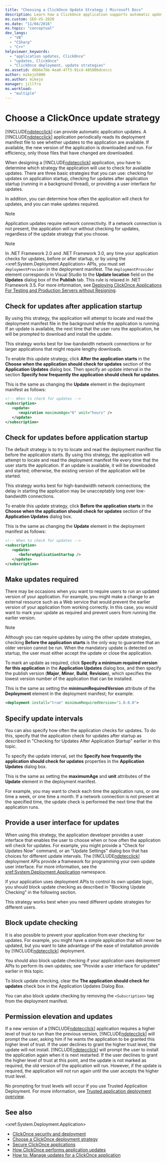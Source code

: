 ```yaml
---
title: "Choosing a ClickOnce Update Strategy | Microsoft Docs"
description: Learn how a ClickOnce application supports automatic updates and which update strategies you can use.
ms.custom: SEO-VS-2020
ms.date: "11/04/2016"
ms.topic: "conceptual"
dev_langs:
  - "VB"
  - "CSharp"
  - "C++"
helpviewer_keywords:
  - "application updates, ClickOnce"
  - "updates, ClickOnce"
  - "ClickOnce deployment, update strategies"
ms.assetid: d8b6e7bb-4ea0-47f3-91cd-48580bdceccc
author: mikejo5000
ms.author: mikejo
manager: jillfra
ms.workload:
  - "multiple"
---
```

# Choose a ClickOnce update strategy
[!INCLUDE[ndptecclick](../deployment/includes/ndptecclick_md.md)] can provide automatic application updates. A [!INCLUDE[ndptecclick](../deployment/includes/ndptecclick_md.md)] application periodically reads its deployment manifest file to see whether updates to the application are available. If available, the new version of the application is downloaded and run. For efficiency, only those files that have changed are downloaded.

 When designing a [!INCLUDE[ndptecclick](../deployment/includes/ndptecclick_md.md)] application, you have to determine which strategy the application will use to check for available updates. There are three basic strategies that you can use: checking for updates on application startup, checking for updates after application startup (running in a background thread), or providing a user interface for updates.

 In addition, you can determine how often the application will check for updates, and you can make updates required.

> [!NOTE]
> Application updates require network connectivity. If a network connection is not present, the application will run without checking for updates, regardless of the update strategy that you choose.

> [!NOTE]
> In .NET Framework 2.0 and .NET Framework 3.0, any time your application checks for updates, before or after startup, or by using the \<xref:System.Deployment.Application> APIs, you must set `deploymentProvider` in the deployment manifest. The `deploymentProvider` element corresponds in Visual Studio to the **Update location** field on the **Updates** dialog box of the **Publish** tab. This rule is relaxed in .NET Framework 3.5. For more information, see [Deploying ClickOnce Applications For Testing and Production Servers without Resigning](../deployment/deploying-clickonce-applications-for-testing-and-production-without-resigning.md).

## Check for updates after application startup
 By using this strategy, the application will attempt to locate and read the deployment manifest file in the background while the application is running. If an update is available, the next time that the user runs the application, he will be prompted to download and install the update.

 This strategy works best for low-bandwidth network connections or for larger applications that might require lengthy downloads.

 To enable this update strategy, click **After the application starts** in the **Choose when the application should check for updates** section of the **Application Updates** dialog box. Then specify an update interval in the section **Specify how frequently the application should check for updates**.

 This is the same as changing the **Update** element in the deployment manifest as follows:

```xml
<!-- When to check for updates -->
<subscription>
   <update>
      <expiration maximumAge="6" unit="hours" />
   </update>
</subscription>
```

## Check for updates before application startup
 The default strategy is to try to locate and read the deployment manifest file before the application starts. By using this strategy, the application will attempt to locate and read the deployment manifest file every time that the user starts the application. If an update is available, it will be downloaded and started; otherwise, the existing version of the application will be started.

 This strategy works best for high-bandwidth network connections; the delay in starting the application may be unacceptably long over low-bandwidth connections.

 To enable this update strategy, click **Before the application starts** in the **Choose when the application should check for updates** section of the **Application Updates** dialog box.

 This is the same as changing the **Update** element in the deployment manifest as follows:

```xml
<!-- When to check for updates -->
<subscription>
   <update>
      <beforeApplicationStartup />
   </update>
</subscription>
```

## Make updates required
 There may be occasions when you want to require users to run an updated version of your application. For example, you might make a change to an external resource such as a Web service that would prevent the earlier version of your application from working correctly. In this case, you would want to mark your update as required and prevent users from running the earlier version.

> [!NOTE]
> Although you can require updates by using the other update strategies, checking **Before the application starts** is the only way to guarantee that an older version cannot be run. When the mandatory update is detected on startup, the user must either accept the update or close the application.

 To mark an update as required, click **Specify a minimum required version for this application** in the **Application Updates** dialog box, and then specify the publish version (**Major**, **Minor**, **Build**, **Revision**), which specifies the lowest version number of the application that can be installed.

 This is the same as setting the **minimumRequiredVersion** attribute of the **Deployment** element in the deployment manifest; for example:

```xml
<deployment install="true" minimumRequiredVersion="1.0.0.0">
```

## Specify update intervals
 You can also specify how often the application checks for updates. To do this, specify that the application check for updates after startup as described in "Checking for Updates After Application Startup" earlier in this topic.

 To specify the update interval, set the **Specify how frequently the application should check for updates** properties in the **Application Updates** dialog box.

 This is the same as setting the **maximumAge** and **unit** attributes of the **Update** element in the deployment manifest.

 For example, you may want to check each time the application runs, or one time a week, or one time a month. If a network connection is not present at the specified time, the update check is performed the next time that the application runs.

## Provide a user interface for updates
 When using this strategy, the application developer provides a user interface that enables the user to choose when or how often the application will check for updates. For example, you might provide a "Check for Updates Now" command, or an "Update Settings" dialog box that has choices for different update intervals. The [!INCLUDE[ndptecclick](../deployment/includes/ndptecclick_md.md)] deployment APIs provide a framework for programming your own update user interface. For more information, see the <xref:System.Deployment.Application> namespace.

 If your application uses deployment APIs to control its own update logic, you should block update checking as described in "Blocking Update Checking" in the following section.

 This strategy works best when you need different update strategies for different users.

## Block update checking
 It is also possible to prevent your application from ever checking for updates. For example, you might have a simple application that will never be updated, but you want to take advantage of the ease of installation provide by [!INCLUDE[ndptecclick](../deployment/includes/ndptecclick_md.md)] deployment.

 You should also block update checking if your application uses deployment APIs to perform its own updates; see "Provide a user interface for updates" earlier in this topic.

 To block update checking, clear the **The application should check for updates** check box in the Application Updates Dialog Box.

 You can also block update checking by removing the `<Subscription>` tag from the deployment manifest.

## Permission elevation and updates
 If a new version of a [!INCLUDE[ndptecclick](../deployment/includes/ndptecclick_md.md)] application requires a higher level of trust to run than the previous version, [!INCLUDE[ndptecclick](../deployment/includes/ndptecclick_md.md)] will prompt the user, asking him if he wants the application to be granted this higher level of trust. If the user declines to grant the higher trust level, the update will not install. [!INCLUDE[ndptecclick](../deployment/includes/ndptecclick_md.md)] will prompt the user to install the application again when it is next restarted. If the user declines to grant the higher level of trust at this point, and the update is not marked as required, the old version of the application will run. However, if the update is required, the application will not run again until the user accepts the higher trust level.

 No prompting for trust levels will occur if you use Trusted Application Deployment. For more information, see [Trusted application deployment overview](../deployment/trusted-application-deployment-overview.md).

## See also
 \<xref:System.Deployment.Application>
- [ClickOnce security and deployment](../deployment/clickonce-security-and-deployment.md)
- [Choose a ClickOnce deployment strategy](../deployment/choosing-a-clickonce-deployment-strategy.md)
- [Secure ClickOnce applications](../deployment/securing-clickonce-applications.md)
- [How ClickOnce performs application updates](../deployment/how-clickonce-performs-application-updates.md)
- [How to: Manage updates for a ClickOnce application](../deployment/how-to-manage-updates-for-a-clickonce-application.md)
